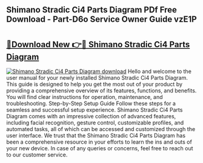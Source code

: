## Shimano Stradic Ci4 Parts Diagram PDf Free Download - Part-D6o Service Owner Guide vzE1P

# <h2><a href="http://dfr5zp.blite.top/?on=Shimano+Stradic+Ci4+Parts+Diagram">🔗Download New 👉🔴 Shimano Stradic Ci4 Parts Diagram</a></h2>

[![Shimano Stradic Ci4 Parts Diagram download](https://i.imgur.com/lujVjoI.png)](http://dfr5zp.blite.top/?on=Shimano+Stradic+Ci4+Parts+Diagram)
Hello and welcome to the user manual for your newly installed Shimano Stradic Ci4 Parts Diagram. This guide is designed to help you get the most out of your product by providing a comprehensive overview of its features, functions, and benefits. You will find clear instructions for operation, maintenance, and troubleshooting. Step-by-Step Setup Guide Follow these steps for a seamless and successful setup experience. Shimano Stradic Ci4 Parts Diagram comes with an impressive collection of advanced features, including facial recognition, gesture control, customizable profiles, and automated tasks, all of which can be accessed and customized through the user interface. We trust that the Shimano Stradic Ci4 Parts Diagram has been a comprehensive resource in your efforts to learn the ins and outs of your new device. In case of any queries or concerns, feel free to reach out to our customer service.
